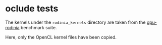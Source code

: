 # oclude tests

The kernels under the `rodinia_kernels` directory are taken from the [gpu-rodinia](https://github.com/yuhc/gpu-rodinia/tree/master/opencl) benchmark suite.

Here, only the OpenCL kernel files have been copied.
